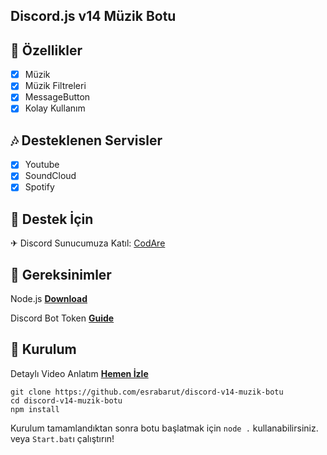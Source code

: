 ## Discord.js v14 Müzik Botu

## 📑 Özellikler

- [x] Müzik
- [x] Müzik Filtreleri
- [x] MessageButton
- [x] Kolay Kullanım

## 🎶 Desteklenen Servisler

- [x] Youtube
- [x] SoundCloud
- [x] Spotify

## 🚨 Destek İçin

✈ Discord Sunucumuza Katıl: [CodAre](https://discord.gg/codare)

## 🛑 Gereksinimler

Node.js **[Download](https://nodejs.org/dist/v17.0.1/node-v17.0.1-x64.msi)**

Discord Bot Token **[Guide](https://discordjs.guide/preparations/setting-up-a-bot-application.html#creating-your-bot)**

## 💌 Kurulum

Detaylı Video Anlatım **[Hemen İzle](https://www.youtube.com)**

```
git clone https://github.com/esrabarut/discord-v14-muzik-botu
cd discord-v14-muzik-botu
npm install
```

Kurulum tamamlandıktan sonra botu başlatmak için `node .` kullanabilirsiniz. veya `Start.bat`ı çalıştırın!
